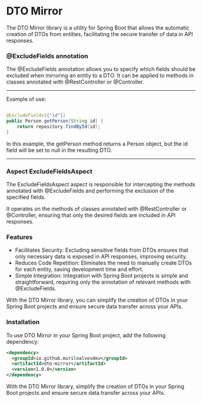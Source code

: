 # DTO Mirror

The DTO Mirror library is a utility for Spring Boot that allows the automatic creation of DTOs from entities,
facilitating the secure transfer of data in API responses.

### @ExcludeFields annotation

The @ExcludeFields annotation allows you to specify which fields should be excluded when mirroring an entity to a DTO.
It can be applied to methods in classes annotated with @RestController or @Controller.
_________________________________________________________________________________
Example of use:

```java

@ExcludeFields({"id"})
public Person getPerson(String id) {
    return repository.findById(id);
}
```

In this example, the getPerson method returns a Person object, but the id field will be set to null in the resulting
DTO.
_________________________________________________________________________________

### Aspect ExcludeFieldsAspect

The ExcludeFieldsAspect aspect is responsible for intercepting the methods annotated with @ExcludeFields and performing
the exclusion of the specified fields.

It operates on the methods of classes annotated with @RestController or @Controller, ensuring that only the desired
fields are included in API responses.

### Features

- Facilitates Security: Excluding sensitive fields from DTOs ensures that only necessary data is exposed in API
  responses, improving security.
- Reduces Code Repetition: Eliminates the need to manually create DTOs for each entity, saving development time and
  effort.
- Simple Integration: Integration with Spring Boot projects is simple and straightforward, requiring only the annotation
  of relevant methods with @ExcludeFields.

With the DTO Mirror library, you can simplify the creation of DTOs in your Spring Boot projects and ensure secure data
transfer across your APIs.

### Installation
To use DTO Mirror in your Spring Boot project, add the following dependency:

```xml
<dependency>
  <groupId>io.github.muriloalvesdev</groupId>
  <artifactId>dto-mirror</artifactId>
  <version>1.0.0</version>
</dependency>
```

With the DTO Mirror library, simplify the creation of DTOs in your Spring Boot projects and ensure secure data transfer across your APIs.